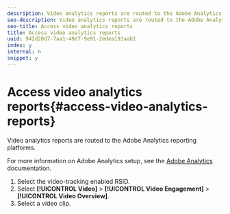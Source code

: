 ```yaml
---
description: Video analytics reports are routed to the Adobe Analytics reporting platforms.
seo-description: Video analytics reports are routed to the Adobe Analytics reporting platforms.
seo-title: Access video analytics reports
title: Access video analytics reports
uuid: 942d20d7-7aa1-49d7-9e91-2edea191aab1
index: y
internal: n
snippet: y
---
```


# Access video analytics reports{#access-video-analytics-reports}

Video analytics reports are routed to the Adobe Analytics reporting platforms.

For more information on Adobe Analytics setup, see the [Adobe Analytics](http://microsite.omniture.com/t2/help/en_US/reference/) documentation. 
1. Select the video-tracking enabled RSID.
1. Select **[!UICONTROL Video]** > **[!UICONTROL Video Engagement]** > **[!UICONTROL Video Overview]**.
1. Select a video clip.
